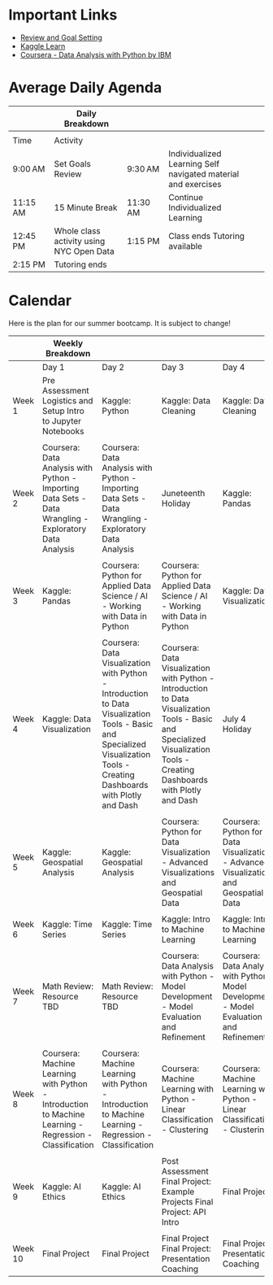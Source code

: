 

# Important Links

- [Review and Goal Setting](https://t.ly/9KsMb)
- [Kaggle Learn](https://www.kaggle.com/learn)
- [Coursera - Data Analysis with Python by IBM](https://www.coursera.org/learn/data-analysis-with-python)

# Average Daily Agenda

|     | Daily Breakdown                                            |       |                               |               |
|-----|------------------------------------------------------------|-------|-------------------------------|---------------|
|     |                                                            |       |                               |               |
| Time | Activity                                                   |       |                               |               |
| 9:00 AM | Set Goals Review                                        | 9:30 AM | Individualized Learning Self navigated material and exercises |               |
| 11:15 AM | 15 Minute Break                                        | 11:30 AM | Continue Individualized Learning |               |
| 12:45 PM | Whole class activity using NYC Open Data               | 1:15 PM | Class ends Tutoring available |               |
| 2:15 PM | Tutoring ends                                           |       |                               |               |


# Calendar

Here is the plan for our summer bootcamp. It is subject to change!

|          | Weekly Breakdown                                                                                   |        |                                                               |        |
|----------|-----------------------------------------------------------------------------------------------------|--------|---------------------------------------------------------------|--------|
|          | Day 1                                                                                               | Day 2  | Day 3                                                         | Day 4  |
| Week 1   | Pre Assessment Logistics and Setup Intro to Jupyter Notebooks                                      | Kaggle: Python | Kaggle: Data Cleaning                                       | Kaggle: Data Cleaning |
|          |                                                                                                     |        |                                                               |        |
| Week 2   | Coursera: Data Analysis with Python - Importing Data Sets - Data Wrangling - Exploratory Data Analysis | Coursera: Data Analysis with Python - Importing Data Sets - Data Wrangling - Exploratory Data Analysis | Juneteenth Holiday                                           | Kaggle: Pandas |
|          |                                                                                                     |        |                                                               |        |
| Week 3   | Kaggle: Pandas                                                                                     | Coursera: Python for Applied Data Science / AI - Working with Data in Python | Coursera: Python for Applied Data Science / AI - Working with Data in Python | Kaggle: Data Visualization |
|          |                                                                                                     |        |                                                               |        |
| Week 4   | Kaggle: Data Visualization                                                                        | Coursera: Data Visualization with Python - Introduction to Data Visualization Tools - Basic and Specialized Visualization Tools - Creating Dashboards with Plotly and Dash | Coursera: Data Visualization with Python - Introduction to Data Visualization Tools - Basic and Specialized Visualization Tools - Creating Dashboards with Plotly and Dash | July 4 Holiday |
|          |                                                                                                     |        |                                                               |        |
| Week 5   | Kaggle: Geospatial Analysis                                                                       | Kaggle: Geospatial Analysis | Coursera: Python for Data Visualization - Advanced Visualizations and Geospatial Data | Coursera: Python for Data Visualization - Advanced Visualizations and Geospatial Data |
|          |                                                                                                     |        |                                                               |        |
| Week 6   | Kaggle: Time Series                                                                               | Kaggle: Time Series | Kaggle: Intro to Machine Learning                            | Kaggle: Intro to Machine Learning |
|          |                                                                                                     |        |                                                               |        |
| Week 7   | Math Review: Resource TBD                                                                         | Math Review: Resource TBD | Coursera: Data Analysis with Python - Model Development - Model Evaluation and Refinement | Coursera: Data Analysis with Python - Model Development - Model Evaluation and Refinement |
|          |                                                                                                     |        |                                                               |        |
| Week 8   | Coursera: Machine Learning with Python - Introduction to Machine Learning - Regression - Classification | Coursera: Machine Learning with Python - Introduction to Machine Learning - Regression - Classification | Coursera: Machine Learning with Python - Linear Classification - Clustering | Coursera: Machine Learning with Python - Linear Classification - Clustering |
|          |                                                                                                     |        |                                                               |        |
| Week 9   | Kaggle: AI Ethics                                                                                  | Kaggle: AI Ethics | Post Assessment Final Project: Example Projects Final Project: API Intro | Final Project |
|          |                                                                                                     |        |                                                               |        |
| Week 10  | Final Project                                                                                      | Final Project | Final Project Final Project: Presentation Coaching           | Final Project: Presentation Coaching |
